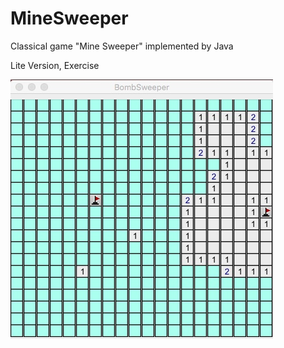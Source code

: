 # MineSweeper
Classical game "Mine Sweeper" implemented by Java

Lite Version, Exercise  

![Demo](https://github.com/Hileoo/MineSweeper/blob/master/demo.jpeg)  
